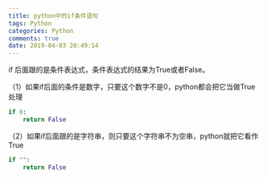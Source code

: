 ```yaml
---
title: python中的if条件语句
tags: Python
categories: Python
comments: true
date: 2019-04-03 20:49:14
---
```



if 后面跟的是条件表达式，条件表达式的结果为True或者False。

（1）如果if后面的条件是数字，只要这个数字不是0，python都会把它当做True处理

```python
if 0:
    return False
```
<!--more-->
（2）如果if后面跟的是字符串，则只要这个字符串不为空串，python就把它看作True

```python
if "":
    return False
```

